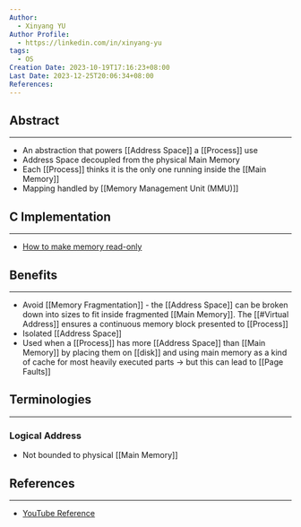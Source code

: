 ```yaml
---
Author:
  - Xinyang YU
Author Profile:
  - https://linkedin.com/in/xinyang-yu
tags:
  - OS
Creation Date: 2023-10-19T17:16:23+08:00
Last Date: 2023-12-25T20:06:34+08:00
References: 
---
```

## Abstract
---
- An abstraction that powers [[Address Space]] a [[Process]] use
- Address Space decoupled from the physical Main Memory
- Each [[Process]] thinks it is the only one running inside the [[Main Memory]]
- Mapping handled by [[Memory Management Unit (MMU)]]

## C Implementation
---
- [How to make memory read-only](https://youtu.be/AYSISa95oJE?si=3FJPQoTuLC5MHei8)

## Benefits
---
- Avoid [[Memory Fragmentation]] - the [[Address Space]] can be broken down into sizes to fit inside fragmented [[Main Memory]]. The [[#Virtual Address]] ensures a continuous memory block presented to [[Process]]
- Isolated [[Address Space]] 
- Used when a [[Process]] has more [[Address Space]] than [[Main Memory]] by placing them on [[disk]] and using main memory as a kind of cache for most heavily executed parts -> but this can lead to [[Page Faults]]


## Terminologies
---
### Logical Address
- Not bounded to physical [[Main Memory]]


## References
---
- [YouTube Reference](https://youtu.be/2quKyPnUShQ?si=1jc9zDESuSoje2XC)